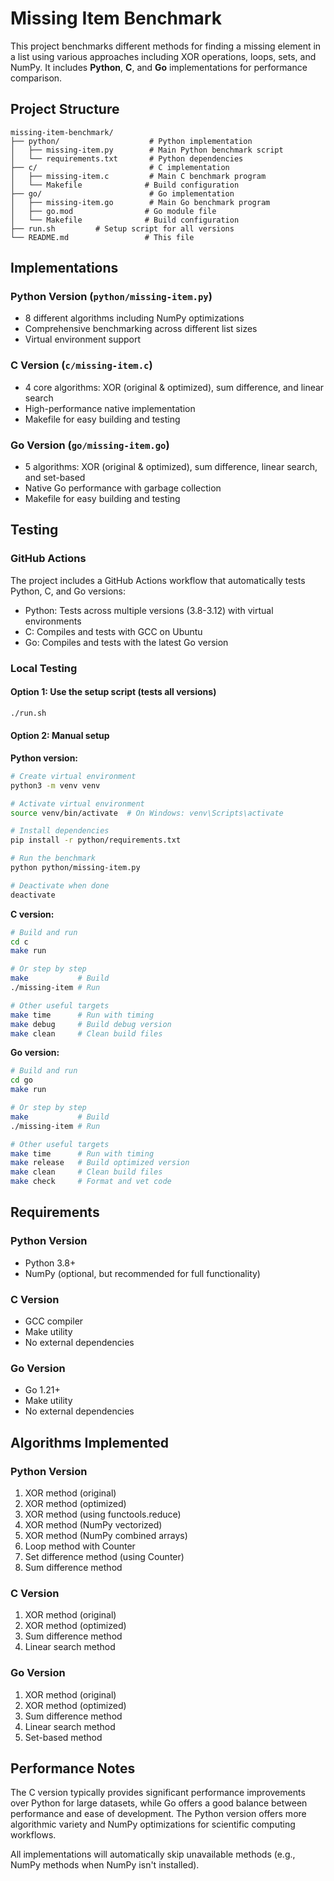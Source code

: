# Missing Item Benchmark

This project benchmarks different methods for finding a missing element in a list using various approaches including XOR operations, loops, sets, and NumPy. It includes **Python**, **C**, and **Go** implementations for performance comparison.

## Project Structure

```
missing-item-benchmark/
├── python/                    # Python implementation
│   ├── missing-item.py        # Main Python benchmark script
│   └── requirements.txt       # Python dependencies
├── c/                         # C implementation  
│   ├── missing-item.c         # Main C benchmark program
│   └── Makefile              # Build configuration
├── go/                        # Go implementation
│   ├── missing-item.go        # Main Go benchmark program
│   ├── go.mod                # Go module file
│   └── Makefile              # Build configuration
├── run.sh         # Setup script for all versions
└── README.md                 # This file
```

## Implementations

### Python Version (`python/missing-item.py`)
- 8 different algorithms including NumPy optimizations
- Comprehensive benchmarking across different list sizes
- Virtual environment support

### C Version (`c/missing-item.c`)
- 4 core algorithms: XOR (original & optimized), sum difference, and linear search
- High-performance native implementation
- Makefile for easy building and testing

### Go Version (`go/missing-item.go`)
- 5 algorithms: XOR (original & optimized), sum difference, linear search, and set-based
- Native Go performance with garbage collection
- Makefile for easy building and testing

## Testing

### GitHub Actions
The project includes a GitHub Actions workflow that automatically tests Python, C, and Go versions:
- Python: Tests across multiple versions (3.8-3.12) with virtual environments
- C: Compiles and tests with GCC on Ubuntu
- Go: Compiles and tests with the latest Go version

### Local Testing

#### Option 1: Use the setup script (tests all versions)
```bash
./run.sh
```

#### Option 2: Manual setup

**Python version:**
```bash
# Create virtual environment
python3 -m venv venv

# Activate virtual environment
source venv/bin/activate  # On Windows: venv\Scripts\activate

# Install dependencies
pip install -r python/requirements.txt

# Run the benchmark
python python/missing-item.py

# Deactivate when done
deactivate
```

**C version:**
```bash
# Build and run
cd c
make run

# Or step by step
make           # Build
./missing-item # Run

# Other useful targets
make time      # Run with timing
make debug     # Build debug version
make clean     # Clean build files
```

**Go version:**
```bash
# Build and run
cd go
make run

# Or step by step
make           # Build
./missing-item # Run

# Other useful targets
make time      # Run with timing
make release   # Build optimized version
make clean     # Clean build files
make check     # Format and vet code
```

## Requirements

### Python Version
- Python 3.8+
- NumPy (optional, but recommended for full functionality)

### C Version  
- GCC compiler
- Make utility
- No external dependencies

### Go Version
- Go 1.21+
- Make utility
- No external dependencies

## Algorithms Implemented

### Python Version
1. XOR method (original)
2. XOR method (optimized)
3. XOR method (using functools.reduce)
4. XOR method (NumPy vectorized)
5. XOR method (NumPy combined arrays)
6. Loop method with Counter
7. Set difference method (using Counter)
8. Sum difference method

### C Version
1. XOR method (original)
2. XOR method (optimized)
3. Sum difference method
4. Linear search method

### Go Version
1. XOR method (original)
2. XOR method (optimized)
3. Sum difference method
4. Linear search method
5. Set-based method

## Performance Notes

The C version typically provides significant performance improvements over Python for large datasets, while Go offers a good balance between performance and ease of development. The Python version offers more algorithmic variety and NumPy optimizations for scientific computing workflows.

All implementations will automatically skip unavailable methods (e.g., NumPy methods when NumPy isn't installed).